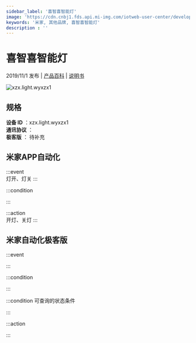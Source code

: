 ```yaml
---
sidebar_label: '喜智喜智能灯'
image: 'https://cdn.cnbj1.fds.api.mi-img.com/iotweb-user-center/developer_1679047655323eTE9SEUH.png?GalaxyAccessKeyId=AKVGLQWBOVIRQ3XLEW&Expires=9223372036854775807&Signature=7VouteXv0JJbdq3Aj9szsbVElMc='
keywords: '米家, 其他品牌, 喜智喜智能灯'
description : ''
---
```

# 喜智喜智能灯

2019/11/1 发布 | [产品百科](https://home.mi.com/webapp/content/baike/product/index.html?model=xzx.light.wyxzx1/) | [说明书](https://home.mi.com/views/introduction.html?model=xzx.light.wyxzx1&region=cn)

![xzx.light.wyxzx1](https://cdn.cnbj1.fds.api.mi-img.com/iotweb-user-center/developer_1679047655323eTE9SEUH.png?GalaxyAccessKeyId=AKVGLQWBOVIRQ3XLEW&Expires=9223372036854775807&Signature=7VouteXv0JJbdq3Aj9szsbVElMc=)

## 规格  
> 
**设备 ID** ：xzx.light.wyxzx1  
**通讯协议** ：  
**极客版**  ： 待补充 


## 米家APP自动化  

:::event  
灯开、灯关
:::

:::condition  

:::

:::action   
开灯、关灯
:::

## 米家自动化极客版  

:::event  

:::

:::condition  

:::

:::condition 可查询的状态条件  

:::

:::action  

:::

        
